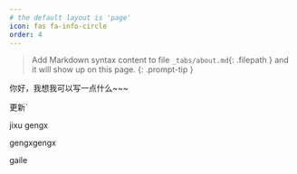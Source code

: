 ```yaml
---
# the default layout is 'page'
icon: fas fa-info-circle
order: 4
---
```


> Add Markdown syntax content to file `_tabs/about.md`{: .filepath } and it will show up on this page.
{: .prompt-tip }





你好，我想我可以写一点什么~~~



更新`



jixu gengx

gengxgengx

gaile

